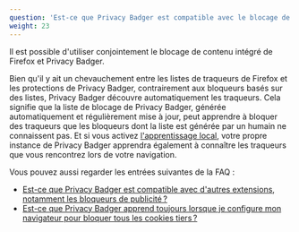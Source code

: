 ```yaml
---
question: 'Est-ce que Privacy Badger est compatible avec le blocage de contenu intégré de Firefox ?'
weight: 23
---
```


Il est possible d'utiliser conjointement le blocage de contenu intégré de Firefox et Privacy Badger.

Bien qu'il y ait un chevauchement entre les listes de traqueurs de Firefox et les protections de Privacy Badger, contrairement aux bloqueurs basés sur des listes, Privacy Badger découvre automatiquement les traqueurs. Cela signifie que la liste de blocage de Privacy Badger, générée automatiquement et régulièrement mise à jour, peut apprendre à bloquer des traqueurs que les bloqueurs dont la liste est générée par un humain ne connaissent pas. Et si vous activez [l'apprentissage local](#How-does-Privacy-Badger-work), votre propre instance de Privacy Badger apprendra également à connaître les traqueurs que vous rencontrez lors de votre navigation.

Vous pouvez aussi regarder les entrées suivantes de la FAQ :

* [Est-ce que Privacy Badger est compatible avec d'autres extensions, notamment les bloqueurs de publicité ?](#Is-Privacy-Badger-compatible-with-other-extensions%2c-including-other-adblockers)
* [Est-ce que Privacy Badger apprend toujours lorsque je configure mon navigateur pour bloquer tous les cookies tiers ?](#Does-Privacy-Badger-still-work-when-blocking-third-party-cookies-in-the-browser)
